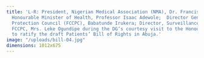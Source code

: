 ```yaml
---
title: 'L-R: President, Nigerian Medical Association (NMA), Dr. Francis Faduyile;
  Honourable Minister of Health, Professor Isaac Adewole;  Director General, Consumer
  Protection Council (FCCPC), Babatunde Irukera; Director, Surveillance and Enforcement
  FCCPC, Mrs. Leke Ogundipe during the DG’s courtesy visit to the Honourable Minister
  to ratify the draft Patients’ Bill of Rights in Abuja.'
image: "/uploads/bill-04.jpg"
dimensions: 1012x675
---
```


